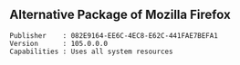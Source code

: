 ## Alternative Package of Mozilla Firefox
```
Publisher    : 082E9164-EE6C-4EC8-E62C-441FAE7BEFA1
Version      : 105.0.0.0
Capabilities : Uses all system resources
```
